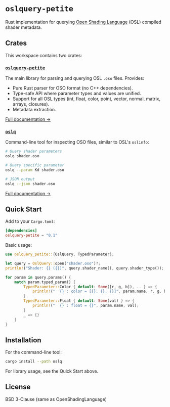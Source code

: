 # `oslquery-petite`

Rust implementation for querying [Open Shading Language](https://github.com/AcademySoftwareFoundation/OpenShadingLanguage) (OSL) compiled shader metadata.

## Crates

This workspace contains two crates:

### [`oslquery-petite`](./oslquery-petite/)

The main library for parsing and querying OSL `.oso` files. Provides:

- Pure Rust parser for OSO format (no C++ dependencies).
- Type-safe API where parameter types and values are unified.
- Support for all OSL types (int, float, color, point, vector, normal, matrix, arrays, closures).
- Metadata extraction.

[Full documentation →](./oslquery-petite/README.md)

### [`oslq`](./oslq/)

Command-line tool for inspecting OSO files, similar to OSL's `oslinfo`:

```bash
# Query shader parameters
oslq shader.oso

# Query specific parameter
oslq --param Kd shader.oso

# JSON output
oslq --json shader.oso
```

[Full documentation →](./oslq/README.md)

## Quick Start

Add to your `Cargo.toml`:

```toml
[dependencies]
oslquery-petite = "0.1"
```

Basic usage:

```rust
use oslquery_petite::{OslQuery, TypedParameter};

let query = OslQuery::open("shader.oso")?;
println!("Shader: {} ({})", query.shader_name(), query.shader_type());

for param in query.params() {
    match param.typed_param() {
        TypedParameter::Color { default: Some([r, g, b]), .. } => {
            println!("  {} : color = [{}, {}, {}]", param.name, r, g, b);
        }
        TypedParameter::Float { default: Some(val) } => {
            println!("  {} : float = {}", param.name, val);
        }
        _ => {}
    }
}
```

## Installation

For the command-line tool:

```bash
cargo install --path oslq
```

For library usage, see the Quick Start above.

## License

BSD 3-Clause (same as OpenShadingLanguage)
